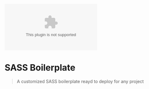 ![Logo SASS Boilerplate](sass-boilerplate/media/logo.ai)
# SASS Boilerplate
> A customized SASS boilerplate reayd to deploy for any project
